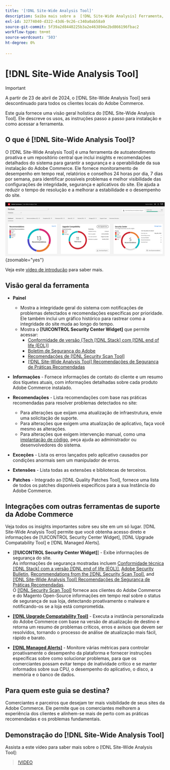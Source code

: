 ```yaml
---
title: '[!DNL Site-Wide Analysis Tool]'
description: Saiba mais sobre a  [!DNL Site-Wide Analysis] Ferramenta, seus usos, o processo de instalação e como obter acesso
exl-id: 32774040-d322-43d6-9c26-c340a0ab58a9
source-git-commit: 5f39a2d8440225b3a2e463894e2bd866196fbac2
workflow-type: tm+mt
source-wordcount: '503'
ht-degree: 0%

---
```


# [!DNL Site-Wide Analysis Tool]

>[!IMPORTANT]
>
>A partir de 23 de abril de 2024, o [!DNL Site-Wide Analysis Tool] será descontinuado para todos os clientes locais do Adobe Commerce.

Este guia fornece uma visão geral holística do [!DNL Site-Wide Analysis Tool]. Ele descreve os usos, as instruções passo a passo para instalação e como acessar a ferramenta.

## O que é [!DNL Site-Wide Analysis Tool]?

O [!DNL Site-Wide Analysis Tool] é uma ferramenta de autoatendimento proativa e um repositório central que inclui insights e recomendações detalhados do sistema para garantir a segurança e a operabilidade da sua instalação do Adobe Commerce. Ele fornece monitoramento de desempenho em tempo real, relatórios e conselhos 24 horas por dia, 7 dias por semana, para identificar possíveis problemas e melhor visibilidade das configurações de integridade, segurança e aplicativos do site. Ele ajuda a reduzir o tempo de resolução e a melhorar a estabilidade e o desempenho do site.

![Painel da Ferramenta de Análise do Site](../../assets/tools/swat-dashboard.png){zoomable="yes"}

Veja este [vídeo de introdução](https://www.youtube.com/watch?v=KW2R8ki_RG4) para saber mais.

## Visão geral da ferramenta

- **Painel**
   - Mostra a integridade geral do sistema com notificações de problemas detectados e recomendações específicas por prioridade.<br>
Ele também inclui um gráfico histórico para rastrear como a integridade do site muda ao longo do tempo.
   - Mostra o **[!UICONTROL Security Center Widget]** que permite acessar:
      - [Conformidade de versão &lbrace;Tech [!DNL Stack] com [!DNL end of life (EOL)]](https://experienceleague.adobe.com/docs/commerce-operations/installation-guide/system-requirements.html?lang=pt-BR)
      - [Boletim de Segurança do Adobe](https://helpx.adobe.com/br/security/security-bulletin.html)
      - [Recomendações de [!DNL Security Scan Tool]](https://experienceleague.adobe.com/docs/commerce-admin/systems/security/security-scan.html?lang=pt-BR)
      - [[!DNL Site-Wide Analysis Tool] Recomendações de Segurança de Práticas Recomendadas](https://experienceleague.adobe.com/docs/commerce-operations/tools/site-wide-analysis-tool/recommendations.html?lang=pt-BR)

- **Informações** - Fornece informações de contato do cliente e um resumo dos tíquetes atuais, com informações detalhadas sobre cada produto Adobe Commerce instalado.

- **Recomendações** - Lista recomendações com base nas práticas recomendadas para resolver problemas detectados no site:
   - Para alterações que exijam uma atualização de infraestrutura, envie uma solicitação de suporte.
   - Para alterações que exigem uma atualização de aplicativo, faça você mesmo as alterações.
   - Para alterações que exigem intervenção manual, como uma [implantação de código](https://experienceleague.adobe.com/docs/commerce-cloud-service/user-guide/architecture/pro-develop-deploy-workflow.html?lang=pt-BR#deployment-workflow), peça ajuda ao administrador ou desenvolvedores do sistema.

- **Exceções** - Lista os erros lançados pelo aplicativo causados por condições anormais sem um manipulador de erros.

- **Extensões** - Lista todas as extensões e bibliotecas de terceiros.

- **Patches** - Integrado ao [!DNL Quality Patches Tool], fornece uma lista de todos os patches disponíveis específicos para a sua Instância do Adobe Commerce.

## Integrações com outras ferramentas de suporte da Adobe Commerce

Veja todos os insights importantes sobre seu site em um só lugar. [!DNL Site-Wide Analysis Tool] permite que você obtenha acesso direto e informações de [!UICONTROL Security Center Widget], [!DNL Upgrade Compatability Tool] e [!DNL Managed Alerts].

- [**[!UICONTROL Security Center Widget]**] - Exibe informações de segurança do site.<br>
As informações de segurança mostradas incluem [Conformidade técnica [!DNL Stack] com a versão [!DNL end of life (EOL)]](https://experienceleague.adobe.com/docs/commerce-operations/installation-guide/system-requirements.html?lang=pt-BR), [Adobe Security Bulletin](https://helpx.adobe.com/br/security/security-bulletin.html), [Recommendations from the [!DNL Security Scan Tool]](https://experienceleague.adobe.com/docs/commerce-admin/systems/security/security-scan.html?lang=pt-BR), and [[!DNL Site-Wide Analysis Tool] Recomendações de Segurança de Práticas Recomendadas](https://experienceleague.adobe.com/docs/commerce-operations/tools/site-wide-analysis-tool/recommendations.html?lang=pt-BR).<br>
O [[!DNL Security Scan Tool]](https://experienceleague.adobe.com/docs/commerce-admin/systems/security/security-scan.html?lang=pt-BR) fornece aos clientes do Adobe Commerce e do Magento Open-Source informações em tempo real sobre o status de segurança de sua loja, detectando proativamente o malware e notificando-os se a loja está comprometida.

- [**[!DNL Upgrade Compatability Tool]**](../../upgrade/upgrade-compatibility-tool/overview.md) - Executa a instância personalizada do Adobe Commerce com base na versão de atualização de destino e retorna um resumo de problemas críticos, erros e avisos que devem ser resolvidos, tornando o processo de análise de atualização mais fácil, rápido e barato.

- [**[!DNL Managed Alerts]**](https://support.magento.com/hc/en-us/sections/360010758472-Managed-alerts-for-Adobe-Commerce) - Monitore várias métricas para controlar proativamente o desempenho da plataforma e fornecer instruções específicas sobre como solucionar problemas, para que os comerciantes possam evitar tempo de inatividade crítico e se manter informados sobre sua CPU, o desempenho do aplicativo, o disco, a memória e o banco de dados.

## Para quem este guia se destina?

Comerciantes e parceiros que desejam ter mais visibilidade de seus sites da Adobe Commerce. Ele permite que os comerciantes melhorem a experiência dos clientes e alinhem-se mais de perto com as práticas recomendadas e os problemas fundamentais.

## Demonstração do [!DNL Site-Wide Analysis Tool]

Assista a este vídeo para saber mais sobre o [!DNL Site-Wide Analysis Tool]:

>[!VIDEO](https://video.tv.adobe.com/v/3412498?quality=12&captions=por_br)
